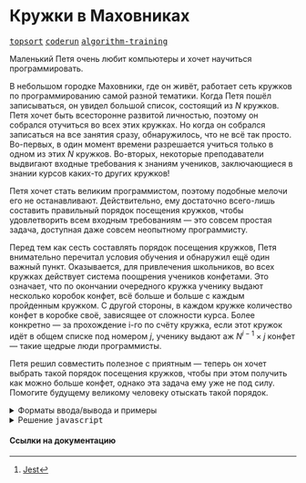 # Кружки в Маховниках

[<kbd>topsort</kbd>](https://youtube.com/live/0YjdZlgf9Ig)
[<kbd>coderun</kbd>](https://coderun.yandex.ru/problem/mugs)
[<kbd>algorithm-training</kbd>](https://contest.yandex.ru/contest/45469/problems/35/)

Маленький Петя очень любит компьютеры и хочет научиться программировать.

В небольшом городке Маховники, где он живёт, работает сеть кружков по программированию самой разной тематики. Когда Петя пошёл записываться, он увидел большой список, состоящий из $N$ кружков. Петя хочет быть всесторонне развитой личностью, поэтому он собрался отучиться во всех этих кружках. Но когда он собрался записаться на все занятия сразу, обнаружилось, что не всё так просто. Во-первых, в один момент времени разрешается учиться только в одном из этих $N$ кружков. Во-вторых, некоторые преподаватели выдвигают входные требования к знаниям учеников, заключающиеся в знании курсов каких-то других кружков!

Петя хочет стать великим программистом, поэтому подобные мелочи его не останавливают. Действительно, ему достаточно всего-лишь составить правильный порядок посещения кружков, чтобы удовлетворить всем входным требованиям — это совсем простая задача, доступная даже совсем неопытному программисту.

Перед тем как сесть составлять порядок посещения кружков, Петя внимательно перечитал условия обучения и обнаружил ещё один важный пункт. Оказывается, для привлечения школьников, во всех кружках действует система поощрения учеников конфетами. Это означает, что по окончании очередного кружка ученику выдают несколько коробок конфет, всё больше и больше с каждым пройденным кружком. С другой стороны, в каждом кружке количество конфет в коробке своё, зависящее от сложности курса. Более конкретно — за прохождение i-го по счёту кружка, если этот кружок идёт в общем списке под номером $j$, ученику выдают аж $N^{i - 1} \times j$ конфет — такие щедрые люди программисты.

Петя решил совместить полезное с приятным — теперь он хочет выбрать такой порядок посещения кружков, чтобы при этом получить как можно больше конфет, однако эта задача ему уже не под силу. Помогите будущему великому человеку отыскать такой порядок.

<details>
<summary>Форматы ввода/вывода и примеры</summary>

## Формат ввода

В первой строке входного файла содержится целое число $N$ $(1 \leq N \leq 100\,000)$ — количество кружков в Маховниках.

В последующих $N$ строках идут описания входных требований кружков, в порядке их следования в общем списке. В $i$-ой строке сначала записано целое число $k_i$ $(0 \leq k_i \leq N - 1)$ — количество кружков, в которых нужно отучиться перед записью в $i$-й кружок, а потом k_i номеров этих кружков.

Сумма k_i не превосходит $200\,000$.

Гарантируется, что возможно посетить все эти кружки в некотором порядке, не нарушая условия посещения.

## Формат вывода

Выведите $N$ номеров, разделённых пробелами — порядок, в котором Пете надо посещать кружки, чтобы съесть как можно больше конфет.

## Примечания

Пояснение к примеру. Посещая кружки в указанном порядке, Петя получит
$\\6^0 \times 2 + 6^1 \times 1 + 6^2 \times 3 + 6^3 \times 5 + 6^4 \times 4 + 6^5 \times 6 =\\ 2 + 6 + 108 + 1080 + 5184 + 46656 = \\53036$ конфет.

### Пример 1

<table width = "100%">
<tr>
<th>Ввод</th> <th>Вывод</th>
</tr>
<tr valign="top">
<td><pre>
<code>6
1 2
0
1 2
3 1 2 5
1 2
4 1 3 4 5
</code></pre></td>

<td><pre>
<code>2 1 3 5 4 6
</code></pre></td>
</tr>
</table>

</details>

<details>
<summary>Решение <kbd>javascript</kbd></summary>

### 1. Установка зависимостей

```bash
npm install             # Установка зависимостей
```

### 2. Запуск тестирования решения в среде Jest[^1]

```bash
npm run test            # Unit-тестирование
```

</details>

#### Ссылки на документацию

[^1]: [Jest](https://jestjs.io/docs/getting-started)
